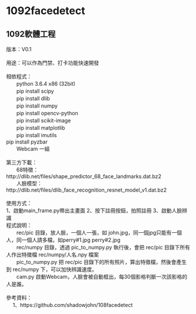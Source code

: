 # 1092facedetect
<h2>1092軟體工程</h2>
版本：V0.1<br>
<br>
用途：可以作為門禁、打卡功能快速開發<br>
<br>
相依程式：<br>
　　python 3.6.4 x86 (32bit)<br>
　　pip install scipy<br>
　　pip install dlib<br>
　　pip install numpy<br>
　　pip install opencv-python<br>
　　pip install scikit-image<br>
　　pip install matplotlib<br>
　　pip install imutils<br>
    pip install pyzbar<br>
　　Webcam 一組<br>
<br>
第三方下載：<br>
　　68特徵：http://dlib.net/files/shape_predictor_68_face_landmarks.dat.bz2<br>
　　人臉模型：http://dlib.net/files/dlib_face_recognition_resnet_model_v1.dat.bz2<br>
<br>
使用方式：<br>
    1、啟動main_frame.py帶出主畫面
    2、按下註冊按鈕，拍照註冊
    3、啟動人臉辨識
    
<br>
程式說明：<br>
　　rec/pic 目錄，放人臉，一個人一張，如 john.jpg，同一個jpg只能有一個人，同一個人請多檔，如perry#1.jpg perry#2.jpg<br>
　　rec/numpy 目錄，透過 pic_to_numpy.py 執行後，會把 rec/pic 目錄下所有人作出特徵檔 rec/numpy/人名.npy 檔案<br>
　　pic_to_numpy.py 把 rec/pic 目錄下的所有照片，算出特徵檔，然後會產生到 rec/numpy 下，可以加快辨識速度。<br>
　　cam.py 啟動Webcam，人臉會被自動框出，每30個影格判斷一次該影格的人是誰。<br>
<br>
參考資料：<br>
　  1、https://github.com/shadowjohn/108facedetect
